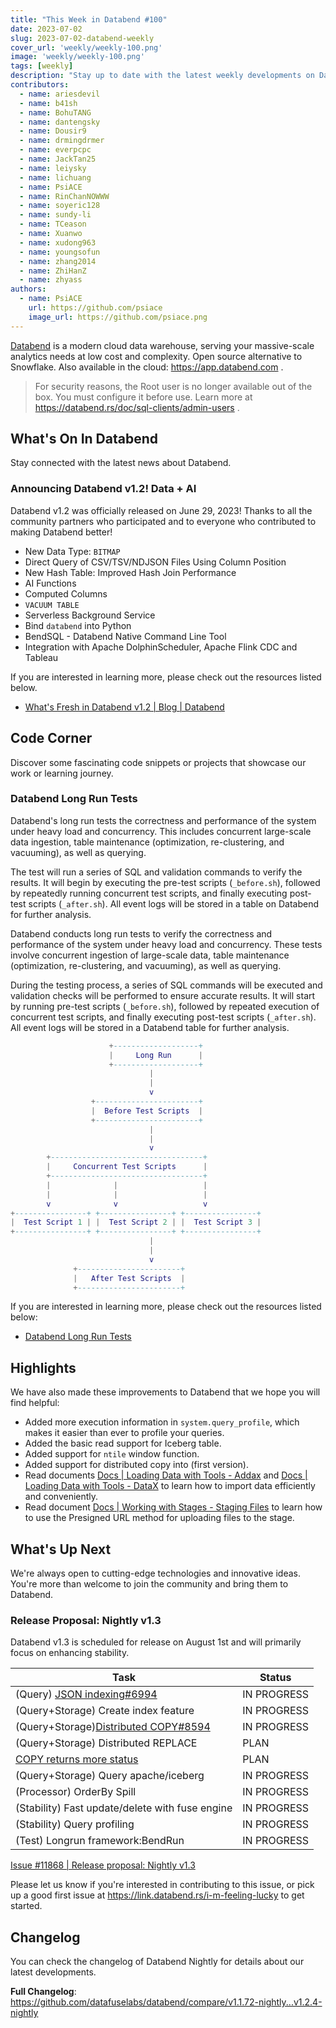 ```yaml
---
title: "This Week in Databend #100"
date: 2023-07-02
slug: 2023-07-02-databend-weekly
cover_url: 'weekly/weekly-100.png'
image: 'weekly/weekly-100.png'
tags: [weekly]
description: "Stay up to date with the latest weekly developments on Databend!"
contributors:
  - name: ariesdevil
  - name: b41sh
  - name: BohuTANG
  - name: dantengsky
  - name: Dousir9
  - name: drmingdrmer
  - name: everpcpc
  - name: JackTan25
  - name: leiysky
  - name: lichuang
  - name: PsiACE
  - name: RinChanNOWWW
  - name: soyeric128
  - name: sundy-li
  - name: TCeason
  - name: Xuanwo
  - name: xudong963
  - name: youngsofun
  - name: zhang2014
  - name: ZhiHanZ
  - name: zhyass
authors:
  - name: PsiACE
    url: https://github.com/psiace
    image_url: https://github.com/psiace.png
---
```


[Databend](https://github.com/datafuselabs/databend) is a modern cloud data warehouse, serving your massive-scale analytics needs at low cost and complexity. Open source alternative to Snowflake. Also available in the cloud: <https://app.databend.com> .

> For security reasons, the Root user is no longer available out of the box. You must configure it before use. Learn more at <https://databend.rs/doc/sql-clients/admin-users> .

## What's On In Databend

Stay connected with the latest news about Databend.

### Announcing Databend v1.2! Data + AI

Databend v1.2 was officially released on June 29, 2023! Thanks to all the community partners who participated and to everyone who contributed to making Databend better!


- New Data Type: `BITMAP`
- Direct Query of CSV/TSV/NDJSON Files Using Column Position
- New Hash Table: Improved Hash Join Performance
- AI Functions
- Computed Columns
- `VACUUM TABLE`
- Serverless Background Service
- Bind `databend` into Python
- BendSQL - Databend Native Command Line Tool
- Integration with Apache DolphinScheduler, Apache Flink CDC and Tableau

If you are interested in learning more, please check out the resources listed below.

- [What's Fresh in Databend v1.2 | Blog | Databend](/blog/databend-changelog-1-2)

## Code Corner

Discover some fascinating code snippets or projects that showcase our work or learning journey.

### Databend Long Run Tests

Databend's long run tests the correctness and performance of the system under heavy load and concurrency. This includes concurrent large-scale data ingestion, table maintenance (optimization, re-clustering, and vacuuming), as well as querying.

The test will run a series of SQL and validation commands to verify the results. It will begin by executing the pre-test scripts (`_before.sh`), followed by repeatedly running concurrent test scripts, and finally executing post-test scripts (`_after.sh`). All event logs will be stored in a table on Databend for further analysis.

Databend conducts long run tests to verify the correctness and performance of the system under heavy load and concurrency. These tests involve concurrent ingestion of large-scale data, table maintenance (optimization, re-clustering, and vacuuming), as well as querying.

During the testing process, a series of SQL commands will be executed and validation checks will be performed to ensure accurate results. It will start by running pre-test scripts (`_before.sh`), followed by repeated execution of concurrent test scripts, and finally executing post-test scripts (`_after.sh`). All event logs will be stored in a Databend table for further analysis.

```lua
                      +-------------------+
                      |     Long Run      |
                      +-------------------+
                               |
                               |
                               v
                  +-----------------------+
                  |  Before Test Scripts  |
                  +-----------------------+
                               |
                               |
                               v
        +----------------------------------+
        |     Concurrent Test Scripts      |
        +----------------------------------+
        |              |                   |
        |              |                   |
        v              v                   v
+----------------+ +----------------+ +----------------+
|  Test Script 1 | |  Test Script 2 | |  Test Script 3 |
+----------------+ +----------------+ +----------------+
                               |
                               |
                               v
              +-----------------------+
              |   After Test Scripts  |
              +-----------------------+

```

If you are interested in learning more, please check out the resources listed below:

- [Databend Long Run Tests](https://github.com/datafuselabs/databend/tree/main/tests/longrun)

## Highlights

We have also made these improvements to Databend that we hope you will find helpful:

- Added more execution information in `system.query_profile`, which makes it easier than ever to profile your queries.
- Added the basic read support for Iceberg table.
- Added support for `ntile` window function.
- Added support for distributed copy into (first version).
- Read documents [Docs | Loading Data with Tools - Addax](https://databend.rs/doc/load-data/load-db/addax) and [Docs | Loading Data with Tools - DataX](https://databend.rs/doc/load-data/load-db/datax) to learn how to import data efficiently and conveniently.
- Read document [Docs | Working with Stages - Staging Files](https://databend.rs/doc/load-data/stage/stage-files) to learn how to use the Presigned URL method for uploading files to the stage.

## What's Up Next

We're always open to cutting-edge technologies and innovative ideas. You're more than welcome to join the community and bring them to Databend.

### Release Proposal: Nightly v1.3

Databend v1.3 is scheduled for release on August 1st and will primarily focus on enhancing stability.

| Task                                                                                         | Status      |
| -------------------------------------------------------------------------------------------- | ----------- |
| (Query) [JSON indexing#6994](https://github.com/datafuselabs/databend/issues/6994)           | IN PROGRESS |
| (Query+Storage) Create index feature                                                         | IN PROGRESS |
| (Query+Storage)[Distributed COPY#8594](https://github.com/datafuselabs/databend/issues/8594) | IN PROGRESS |
| (Query+Storage) Distributed REPLACE                                                          | PLAN        |
| [COPY returns more status](https://github.com/datafuselabs/databend/issues/7730)             | PLAN        |
| (Query+Storage) Query apache/iceberg                                                         | IN PROGRESS |
| (Processor) OrderBy Spill                                                                    | IN PROGRESS |
| (Stability) Fast update/delete with fuse engine                                              | IN PROGRESS |
| (Stability) Query profiling                                                                  | IN PROGRESS |
| (Test) Longrun framework:BendRun                                                             | IN PROGRESS |

[Issue #11868 | Release proposal: Nightly v1.3](https://github.com/datafuselabs/databend/issues/11868)

Please let us know if you're interested in contributing to this issue, or pick up a good first issue at <https://link.databend.rs/i-m-feeling-lucky> to get started.

## Changelog

You can check the changelog of Databend Nightly for details about our latest developments.

**Full Changelog**: <https://github.com/datafuselabs/databend/compare/v1.1.72-nightly...v1.2.4-nightly>
